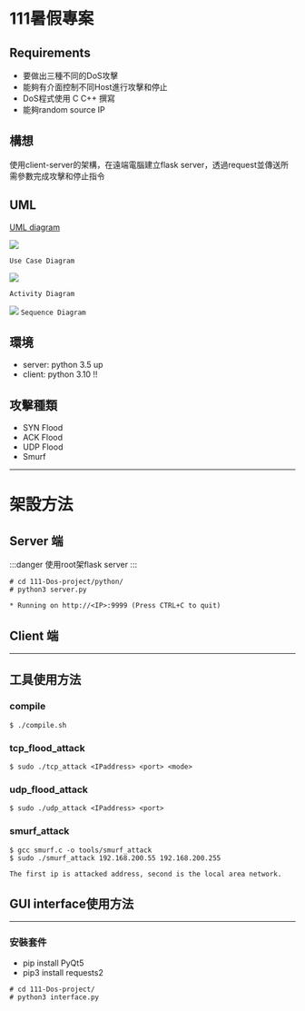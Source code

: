 # 111暑假專案

## Requirements

* 要做出三種不同的DoS攻擊
* 能夠有介面控制不同Host進行攻擊和停止
* DoS程式使用 C C++ 撰寫
* 能夠random source IP

## 構想
使用client-server的架構，在遠端電腦建立flask server，透過request並傳送所需參數完成攻擊和停止指令

## UML
[UML diagram](https://drive.google.com/file/d/1Wl6fYA4naVCfMY4u6Kba2XZunE7Qp2Mz/view?usp=sharing)

![](https://i.imgur.com/7OS6bR3.png)

`Use Case Diagram`

![](https://i.imgur.com/syvTlwX.png)

`Activity Diagram`

![](https://i.imgur.com/FmO4ETZ.png)
`Sequence Diagram`


## 環境
* server: python 3.5 up
* client: python 3.10 !!


## 攻擊種類
* SYN Flood
* ACK Flood
* UDP Flood
* Smurf

---
# 架設方法
## Server 端
:::danger
 使用root架flask server
:::
```shell=
# cd 111-Dos-project/python/
# python3 server.py

* Running on http://<IP>:9999 (Press CTRL+C to quit)
```

## Client 端




---
## 工具使用方法
### compile
```
$ ./compile.sh
```

### tcp_flood_attack
```
$ sudo ./tcp_attack <IPaddress> <port> <mode>
```

### udp_flood_attack
```
$ sudo ./udp_attack <IPaddress> <port>
```
### smurf_attack

```
$ gcc smurf.c -o tools/smurf_attack
$ sudo ./smurf_attack 192.168.200.55 192.168.200.255

The first ip is attacked address, second is the local area network.
```

## GUI interface使用方法

---
### 安裝套件
* pip install PyQt5
* pip3 install requests2

```shell=
# cd 111-Dos-project/
# python3 interface.py

